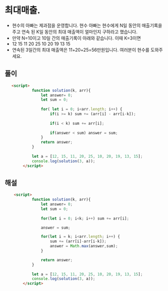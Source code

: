 # 최대매출.
- 현수의 아빠는 제과점을 운영합니다. 현수 아빠는 현수에게 N일 동안의 매출기록을 주고 연속 된 K일 동안의 최대 매출액이 얼마인지 구하라고 했습니다.
- 만약 N=10이고 10일 간의 매출기록이 아래와 같습니다. 이때 K=3이면
- 12 15 11 20 25 10 20 19 13 15  
- 연속된 3일간의 최대 매출액은 11+20+25=56만원입니다. 여러분이 현수를 도와주세요.



## 풀이
```html
   <script>
            function solution(k, arr){
                let answer= 0;
                let sum = 0;
                
                for( let i = 0; i<arr.length; i++) {
                    if(i >= k) sum += (arr[i] - arr[i-k]);
                    
                    if(i < k) sum += arr[i];    
                    
                    if(answer < sum) answer = sum;
                }
                return answer;
            }
            
            let a = [12, 15, 11, 20, 25, 10, 20, 19, 13, 15];
            console.log(solution(3, a));
        </script>
```


## 해설
```html
    <script>
            function solution(k, arr){
                let answer= 0;
                let sum = 0;
                
                for(let i = 0; i<k; i++) sum += arr[i];

                answer = sum;

                for(let i = k; i<arr.length; i++) {
                    sum += (arr[i]-arr[i-k]);
                    answer = Math.max(answer,sum);    
                }

                return answer;
            }
            
            let a = [12, 15, 11, 20, 25, 10, 20, 19, 13, 15];
            console.log(solution(3, a));
        </script>
```
